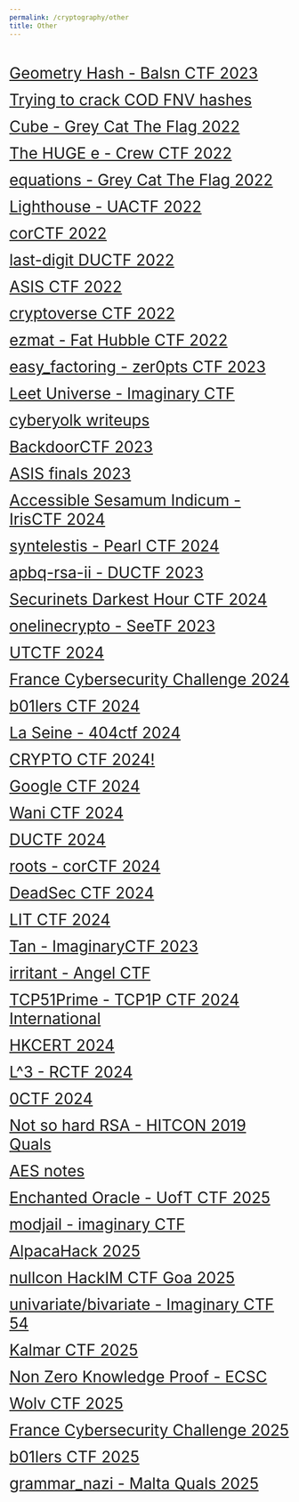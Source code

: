 ```yaml
---
permalink: /cryptography/other
title: Other
---
```


<br>

<span style="font-size:2em;">   [Geometry Hash - Balsn CTF 2023](/cryptography/other/Geometry-Hash-Balsn-CTF-2023) </span> <br>


<span style="font-size:2em;">   [Trying to crack COD FNV hashes](/cryptography/other/Trying-to-crack-COD-FNV-hashes) </span> <br>


<span style="font-size:2em;">   [Cube - Grey Cat The Flag 2022](/cryptography/other/cube-greyCTF-2022) </span> <br>


<span style="font-size:2em;">   [The HUGE e - Crew CTF 2022](/cryptography/other/the-HUGE-e-Crew-CTF-2022) </span> <br>


<span style="font-size:2em;">   [equations - Grey Cat The Flag 2022](/cryptography/other/equations-greyCTF-2022) </span> <br>


<span style="font-size:2em;">   [Lighthouse - UACTF 2022](/cryptography/other/Lighthouse-UACTF-2022) </span> <br>


<span style="font-size:2em;">   [corCTF 2022](/cryptography/other/corCTF-2022) </span> <br>


<span style="font-size:2em;">   [last-digit DUCTF 2022](/cryptography/other/last-digit-DUCTF-2022) </span> <br>


<span style="font-size:2em;">   [ASIS CTF 2022](/cryptography/other/ASIS-CTF-2022) </span> <br>


<span style="font-size:2em;">   [cryptoverse CTF 2022](/cryptography/other/cryptoverse-CTF-2022) </span> <br>


<span style="font-size:2em;">   [ezmat - Fat Hubble CTF 2022](/cryptography/other/ezmat-Fat-Hubble-CTF-2022) </span> <br>


<span style="font-size:2em;">   [easy_factoring - zer0pts CTF 2023](/cryptography/other/easy-factoring-zer0pts-CTF-2023) </span> <br>


<span style="font-size:2em;">   [Leet Universe - Imaginary CTF](/cryptography/other/Leet-Universe-ImaginaryCTF) </span> <br>


<span style="font-size:2em;">   [cyberyolk writeups](/cryptography/other/cyberyolk-writeups) </span> <br>


<span style="font-size:2em;">   [BackdoorCTF 2023](/cryptography/other/BackdoorCTF-2023-writeups) </span> <br>


<span style="font-size:2em;">   [ASIS finals 2023](/cryptography/other/ASIS-finals-2023) </span> <br>


<span style="font-size:2em;">   [Accessible Sesamum Indicum - IrisCTF 2024](/cryptography/other/Accessible-Sesamum-Indicum-IrisCTF-2024) </span> <br>


<span style="font-size:2em;">   [syntelestis - Pearl CTF 2024](/cryptography/other/syntelestis-Pearl-CTF-2024) </span> <br>


<span style="font-size:2em;">   [apbq-rsa-ii - DUCTF 2023](/cryptography/other/apbq-rsa-ii-DUCTF-2023) </span> <br>


<span style="font-size:2em;">   [Securinets Darkest Hour CTF 2024](/cryptography/other/Securinets-Darkest-Hour-CTF-2024) </span> <br>


<span style="font-size:2em;">   [onelinecrypto - SeeTF 2023](/cryptography/other/onelinecrypto-SeeTF-2023) </span> <br>


<span style="font-size:2em;">   [UTCTF 2024](/cryptography/other/UTCTF-2024) </span> <br>


<span style="font-size:2em;">   [France Cybersecurity Challenge 2024](/cryptography/other/FCSC-2024) </span> <br>


<span style="font-size:2em;">   [b01lers CTF 2024](/cryptography/other/b01lers-CTF-2024) </span> <br>


<span style="font-size:2em;">   [La Seine - 404ctf 2024](/cryptography/other/La-Seine-404ctf-2024) </span> <br>


<span style="font-size:2em;">   [CRYPTO CTF 2024!](/cryptography/other/CRYPTO-CTF-2024) </span> <br>


<span style="font-size:2em;">   [Google CTF 2024](/cryptography/other/Google-CTF-2024) </span> <br>


<span style="font-size:2em;">   [Wani CTF 2024](/cryptography/other/WaniCTF2024) </span> <br>


<span style="font-size:2em;">   [DUCTF 2024](/cryptography/other/DUCTF-2024) </span> <br>


<span style="font-size:2em;">   [roots - corCTF 2024](/cryptography/other/roots-corCTF2024) </span> <br>


<span style="font-size:2em;">   [DeadSec CTF 2024](/cryptography/other/DeadSecCTF2024) </span> <br>


<span style="font-size:2em;">   [LIT CTF 2024](/cryptography/other/LIT-CTF-2024) </span> <br>


<span style="font-size:2em;">   [Tan - ImaginaryCTF 2023](/cryptography/other/Tan-ImaginaryCTF2023) </span> <br>


<span style="font-size:2em;">   [irritant - Angel CTF](/cryptography/other/irritant-AngelCTF) </span> <br>


<span style="font-size:2em;">   [TCP51Prime - TCP1P CTF 2024 International](/cryptography/other/TCP51Prime-TCP1PCTF2024International) </span> <br>


<span style="font-size:2em;">   [HKCERT 2024](/cryptography/other/HKCERT2024) </span> <br>


<span style="font-size:2em;">   [L^3 - RCTF 2024](/cryptography/other/L3-RCTF2024) </span> <br>


<span style="font-size:2em;">   [0CTF 2024](/cryptography/other/0CTF2024) </span> <br>


<span style="font-size:2em;">   [Not so hard RSA - HITCON 2019 Quals](/cryptography/other/Not-so-hard-RSA-HITCON-2019-Quals) </span> <br>


<span style="font-size:2em;">   [AES notes](/cryptography/other/AESnotes) </span> <br>


<span style="font-size:2em;">   [Enchanted Oracle - UofT CTF 2025](/cryptography/other/EnchantedOracle-UofTCTF2025) </span> <br>


<span style="font-size:2em;">   [modjail - imaginary CTF](/cryptography/other/modjail-imaginaryCTF) </span> <br>


<span style="font-size:2em;">   [AlpacaHack 2025](/cryptography/other/AlpacaHack2025) </span> <br>


<span style="font-size:2em;">   [nullcon HackIM CTF Goa 2025](/cryptography/other/nullcon2025) </span> <br>


<span style="font-size:2em;">   [univariate/bivariate - Imaginary CTF 54](/cryptography/other/univariate-ImaginaryCTF54) </span> <br>


<span style="font-size:2em;">   [Kalmar CTF 2025](/cryptography/other/KalmarCTF2025) </span> <br>


<span style="font-size:2em;">   [Non Zero Knowledge Proof - ECSC](/cryptography/other/NonZeroKnowledgeProof-ECSC) </span> <br>


<span style="font-size:2em;">   [Wolv CTF 2025](/cryptography/other/WolvCTF2025) </span> <br>


<span style="font-size:2em;">   [France Cybersecurity Challenge 2025](/cryptography/other/FCSC-2025) </span> <br>


<span style="font-size:2em;">   [b01lers CTF 2025](/cryptography/other/b01lers-CTF-2025) </span> <br>


<span style="font-size:2em;">   [grammar_nazi - Malta Quals 2025](grammar_nazi-MaltaQuals2025) </span> <br>
